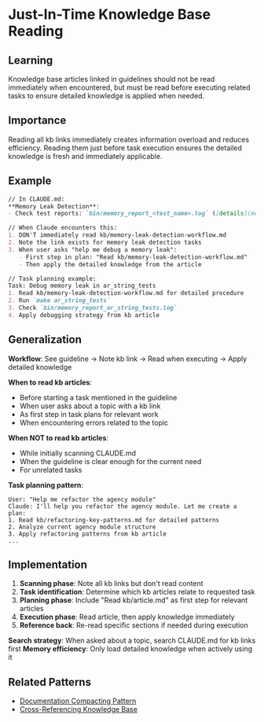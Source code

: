# Just-In-Time Knowledge Base Reading

## Learning
Knowledge base articles linked in guidelines should not be read immediately when encountered, but must be read before executing related tasks to ensure detailed knowledge is applied when needed.

## Importance
Reading all kb links immediately creates information overload and reduces efficiency. Reading them just before task execution ensures the detailed knowledge is fresh and immediately applicable.

## Example
```markdown
// In CLAUDE.md:
**Memory Leak Detection**:
- Check test reports: `bin/memory_report_<test_name>.log` ([details](memory-leak-detection-workflow.md))

// When Claude encounters this:
1. DON'T immediately read kb/memory-leak-detection-workflow.md
2. Note the link exists for memory leak detection tasks
3. When user asks "help me debug a memory leak":
   - First step in plan: "Read kb/memory-leak-detection-workflow.md"
   - Then apply the detailed knowledge from the article

// Task planning example:
Task: Debug memory leak in ar_string_tests
1. Read kb/memory-leak-detection-workflow.md for detailed procedure
2. Run `make ar_string_tests`
3. Check `bin/memory_report_ar_string_tests.log`
4. Apply debugging strategy from kb article
```

## Generalization
**Workflow**: See guideline → Note kb link → Read when executing → Apply detailed knowledge

**When to read kb articles**:
- Before starting a task mentioned in the guideline
- When user asks about a topic with a kb link
- As first step in task plans for relevant work
- When encountering errors related to the topic

**When NOT to read kb articles**:
- While initially scanning CLAUDE.md
- When the guideline is clear enough for the current need
- For unrelated tasks

**Task planning pattern**:
```
User: "Help me refactor the agency module"
Claude: I'll help you refactor the agency module. Let me create a plan:
1. Read kb/refactoring-key-patterns.md for detailed patterns
2. Analyze current agency module structure
3. Apply refactoring patterns from kb article
...
```

## Implementation
1. **Scanning phase**: Note all kb links but don't read content
2. **Task identification**: Determine which kb articles relate to requested task
3. **Planning phase**: Include "Read kb/article.md" as first step for relevant articles
4. **Execution phase**: Read article, then apply knowledge immediately
5. **Reference back**: Re-read specific sections if needed during execution

**Search strategy**: When asked about a topic, search CLAUDE.md for kb links first
**Memory efficiency**: Only load detailed knowledge when actively using it

## Related Patterns
- [Documentation Compacting Pattern](documentation-compacting-pattern.md)
- [Cross-Referencing Knowledge Base](cross-referencing-knowledge-base.md)